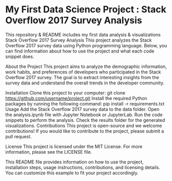 # My First Data Science Project : Stack Overflow 2017 Survey Analysis
This repository & README includes my first data analysis &amp; visualizations
Stack Overflow 2017 Survey Analysis
This project analyzes the Stack Overflow 2017 survey data using Python programming language. Below, you can find information about how to use the project and what each code snippet does.

About the Project
This project aims to analyze the demographic information, work habits, and preferences of developers who participated in the Stack Overflow 2017 survey. 
The goal is to extract interesting insights from the survey data and understand the overall trends in the developer community.

Installation
Clone this project to your computer: git clone https://github.com/username/project.git
Install the required Python packages by running the following command: pip install -r requirements.txt
Usage
Add the Stack Overflow 2017 survey data to the data folder.
Open the analysis.ipynb file with Jupyter Notebook or JupyterLab.
Run the code snippets to perform the analysis.
Check the results folder for the generated visualizations.
Contributions
This project is open-source and we welcome contributions! If you would like to contribute to the project, please submit a pull request.

License
This project is licensed under the MIT License. For more information, please see the LICENSE file.

This README file provides information on how to use the project, installation steps, usage instructions, contributions, and licensing details. You can customize this example to fit your project accordingly.

